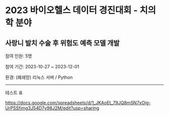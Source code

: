 #  2023 바이오헬스 데이터 경진대회 - 치의학 분야
## 사랑니 발치 수술 후 위험도 예측 모델 개발

참여 인원: 5명

참여 기간: 2023-10-27 ~ 2023-12-01

환경: (폐쇄망) 리눅스 서버 / Python

---
테스트 표

https://docs.google.com/spreadsheets/d/1_JKAoEt_79JQ8mSN7xOig-UrPSSfimg3J54D7y98J2M/edit?usp=sharing


